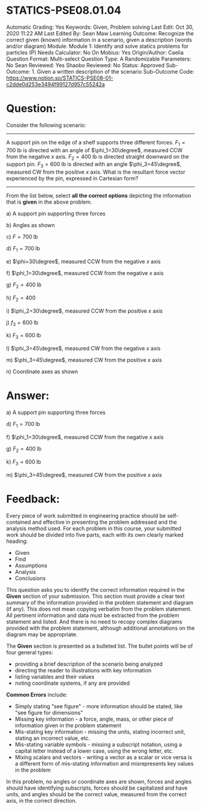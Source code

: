 # STATICS-PSE08.01.04

Automatic Grading: Yes
Keywords: Given, Problem solving
Last Edit: Oct 30, 2020 11:22 AM
Last Edited By: Sean Maw
Learning Outcome: Recognize the correct given (known) information in a scenario, given a description (words and/or diagram)
Module: Module 1: Identify and solve statics problems for particles (P)
Needs Calculator: No
On Mobius: Yes
Origin/Author: Caelia
Question Format: Multi-select
Question Type: A
Randomizable Parameters: No
Sean Reviewed: Yes
Shaobo Reviewed: No
Status: Approved
Sub-Outcome: 1. Given a written description of the scenario
Sub-Outcome Code: https://www.notion.so/STATICS-PSE08-01-c2dde0d253e3494f99127d957c55242a

# Question:

Consider the following scenario:

---

A support pin on the edge of a shelf supports three different forces. $F_1=700\;\mathrm{lb}$ is directed with an angle of $\phi_1=30\degree$, measured CCW from the negative $x$ axis. $F_2=400\;\mathrm{lb}$ is directed straight downward on the support pin. $F_3=600\;\mathrm{lb}$ is directed with an angle $\phi_3=45\degree$, measured CW from the positive $x$ axis. What is the resultant force vector experienced by the pin, expressed in Cartesian form?

---

From the list below, select **all the correct options** depicting the information that is **given** in the above problem.  

a) A support pin supporting three forces

b) Angles as shown

c) $F=700\;\mathrm{lb}$

d) $F_1=700\;\mathrm{lb}$

e) $\phi=30\degree$, measured CCW from the negative $x$ axis

f) $\phi_1=30\degree$, measured CCW from the negative $x$ axis

g) $F_2=400\;\mathrm{lb}$

h) $F_2=400$

i) $\phi_2=30\degree$, measured CCW from the positive $x$ axis

j) $f_3=600\;\mathrm{lb}$

k) $F_3=600\;\mathrm{lb}$

l) $\phi_3=45\degree$, measured CW from the negative $x$ axis

m) $\phi_3=45\degree$, measured CW from the positive $x$ axis

n) Coordinate axes as shown

# Answer:

a) A support pin supporting three forces

d) $F_1=700\;\mathrm{lb}$

f) $\phi_1=30\degree$, measured CCW from the negative $x$ axis

g) $F_2=400\;\mathrm{lb}$

k) $F_3=600\;\mathrm{lb}$

m) $\phi_3=45\degree$, measured CW from the positive $x$ axis

# Feedback:

Every piece of work submitted in engineering practice should be self-contained and effective in presenting the problem addressed and the analysis method used. For each problem in this course, your submitted work should be divided into five parts, each with its own clearly marked heading:

- Given
- Find
- Assumptions
- Analysis
- Conclusions

This question asks you to identify the correct information required in the **Given** section of your submission. This section must provide a clear text summary of the information provided in the problem statement and diagram (if any). This does not mean copying verbatim from the problem statement. All pertinent information and data must be extracted from the problem statement and listed. And there is no need to recopy complex diagrams provided with the problem statement, although additional annotations on the diagram may be appropriate.

The **Given** section is presented as a bulleted list. The bullet points will be of four general types:

- providing a brief description of the scenario being analyzed
- directing the reader to illustrations with key information
- listing variables and their values
- noting coordinate systems, if any are provided

**Common Errors** include:

- Simply stating "see figure" - more information should be stated, like "see figure for dimensions"
- Missing key information - a force, angle, mass, or other piece of information given in the problem statement
- Mis-stating key information - missing the units, stating incorrect unit, stating an incorrect value, etc.
- Mis-stating variable symbols - missing a subscript notation, using a capital letter instead of a lower case, using the wrong letter, etc.
- Mixing scalars and vectors - writing a vector as a scalar or vice versa is a different form of mis-stating information and misrepresents key values in the problem

In this problem, no angles or coordinate axes are shown, forces and angles should have identifying subscripts, forces should be capitalized and have units, and angles should be the correct value, measured from the correct axis, in the correct direction.